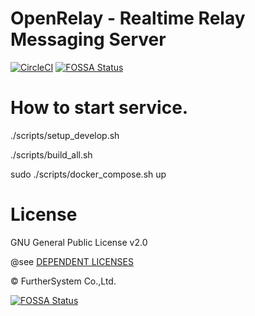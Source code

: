 # OpenRelay - Realtime Relay Messaging Server
[![CircleCI](https://circleci.com/gh/OpenRelayOSS/openrelay.svg?style=svg)](https://circleci.com/gh/OpenRelayOSS/openrelay)
[![FOSSA Status](https://app.fossa.com/api/projects/git%2Bgithub.com%2FOpenRelayOSS%2Fopenrelay.svg?type=shield)](https://app.fossa.com/projects/git%2Bgithub.com%2FOpenRelayOSS%2Fopenrelay?ref=badge_shield)

# How to start service.
./scripts/setup_develop.sh

./scripts/build_all.sh

sudo ./scripts/docker_compose.sh up



# License
GNU General Public License v2.0

@see [DEPENDENT LICENSES](https://github.com/OpenRelayOSS/openrelay/blob/master/LICENSE)


©︎ FurtherSystem Co.,Ltd.


[![FOSSA Status](https://app.fossa.com/api/projects/git%2Bgithub.com%2FOpenRelayOSS%2Fopenrelay.svg?type=large)](https://app.fossa.com/projects/git%2Bgithub.com%2FOpenRelayOSS%2Fopenrelay?ref=badge_large)
